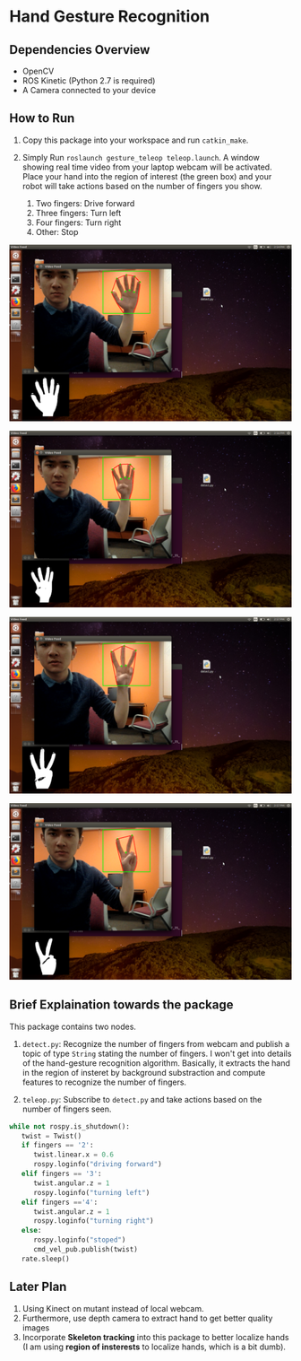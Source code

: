 # Hand Gesture Recognition

## Dependencies Overview

* OpenCV
* ROS Kinetic (Python 2.7 is required)
* A Camera connected to your device

## How to Run

1. Copy this package into your workspace and run `catkin_make`.

2. Simply Run `roslaunch gesture_teleop teleop.launch`. A window showing real time video from your laptop webcam will be activated. Place your hand into the region of interest (the green box) and your robot will take actions based on the number of fingers you show.
   1. Two fingers: Drive forward
   2. Three fingers: Turn left
   3. Four fingers: Turn right
   4. Other: Stop

![f5](/images/1.png)

![f4](/images/2.png)

![f3](/images/3.png)

![f2](/images/4.png)

## Brief Explaination towards the package

This package contains two nodes.

1. `detect.py`: Recognize the number of fingers from webcam and publish a topic of type `String` stating the number of fingers. I won't get into details of the hand-gesture recognition algorithm. Basically, it extracts the hand in the region of insteret by background substraction and compute features to recognize the number of fingers.

2. `teleop.py`: Subscribe to `detect.py` and take actions based on the number of fingers seen.

```python
while not rospy.is_shutdown():
   twist = Twist()
   if fingers == '2':
      twist.linear.x = 0.6
      rospy.loginfo("driving forward")
   elif fingers == '3':
      twist.angular.z = 1
      rospy.loginfo("turning left")
   elif fingers =='4':
      twist.angular.z = 1
      rospy.loginfo("turning right")
   else:
      rospy.loginfo("stoped")
      cmd_vel_pub.publish(twist)
   rate.sleep()
```

## Later Plan

1. Using Kinect on mutant instead of local webcam.
2. Furthermore, use depth camera to extract hand to get better quality images
3. Incorporate **Skeleton tracking** into this package to better localize hands (I am using **region of insterests** to localize hands, which is a bit dumb).

